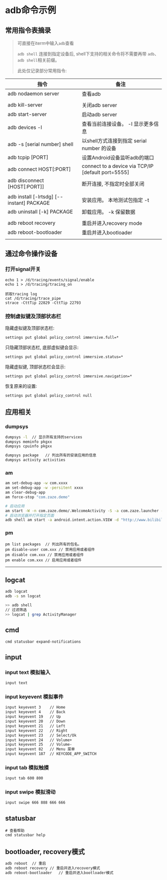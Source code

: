 # adb命令示例

## 常用指令表摘录

> 可直接在iterm中输入``adb``查看
>
> ``adb shell`` 连接到指定设备后, shell下支持的相关命令将不需要再带 ``adb``、``adb shell``相关前缀。
>
> 此处仅记录部分常用指令:

| 指令                                      | 备注                                               |
| ----------------------------------------- | -------------------------------------------------- |
| adb nodaemon server                       | 查看adb                                            |
|                                           |                                                    |
| adb kill-server                           | 关闭adb server                                     |
| adb start-server                          | 启动adb server                                     |
| adb devices -l                            | 查看当前连接设备。 -l 显示更多信息                 |
| adb -s [serial number] shell              | 以shell方式连接到指定 serial number 的设备         |
| adb tcpip [PORT]                          | 设置Android设备监听adb的端口                       |
| adb connect HOST[:PORT]                   | connect to a device via TCP/IP [default port=5555] |
| adb disconnect [HOST[:PORT]]              | 断开连接, 不指定时全部关闭                         |
|                                           |                                                    |
| adb install [-lrtsdg] [--instant] PACKAGE | 安装应用。 本地测试包指定 -t                       |
| adb uninstall [-k] PACKAGE                | 卸载应用。 -k 保留数据                             |
|                                           |                                                    |
| adb reboot recovery                       | 重启并进入recovery mode                            |
| adb reboot-bootloader                     | 重启并进入bootloader                               |
|                                           |                                                    |

## 通过命令操作设备

### 打开signal开关

```shell
echo 1 > /d/tracing/events/signal/enable
echo 1 > /d/tracing/tracing_on

抓取tracing log
cat /d/tracing/trace_pipe
strace -CttTip 22829 -CttTip 22793
```

### 控制虚拟键及顶部状态栏

隐藏虚拟键及顶部状态栏:

```
settings put global policy_control immersive.full=*
```

只隐藏顶部状态栏, 底部虚拟键会显示:

```
settings put global policy_control immersive.status=*
```

隐藏虚拟键, 顶部状态栏会显示:

```
settings put global policy_control immersive.navigation=*
```

恢复原来的设置:

```
settings put global policy_control null
```





## 应用相关

### dumpsys
```bash
dumpsys -l  // 显示所有支持的services
dumpsys meminfo pkgxx
dumpsys cpuinfo pkgxx

dumpsys package   // 列出所有的安装应用的信息
dumpsys activity activities
```

### am

```bash
am set-debug-app -w com.xxxx
am set-debug-app -w -persitent xxxx
am clear-debug-app
am force-stop "com.zaze.demo"

# 启动应用
am start -W -n com.zaze.demo/.WelcomeActivity -S -a com.zaze.launcher -c android.intent.category.DEFAULT -f 0x10200000
# 启动浏览器并打开指定页面
adb shell am start -a android.intent.action.VIEW -d "http://www.bilibili.com"
```

### pm

```
pm list packages  // 列出所有的包名。
pm disable-user com.xxx // 禁用应用或者组件
pm disable com.xxx // 禁用应用或者组件
pm enable com.xxx // 启用应用或者组件
```

---

## logcat 

```bash
adb logcat
adb -s sn logcat
```

```bash
>> adb shell
// 过滤筛选
>> logcat | grep ActivityManager 
```



## cmd

```bash
cmd statusbar expand-notifications
```



## input

### input text 模拟输入
```bash
input text
```

### input keyevent 模拟事件
```bash
input keyevent 3    // Home
input keyevent 4    // Back
input keyevent 19   // Up
input keyevent 20   // Down
input keyevent 21   // Left
input keyevent 22   // Right
input keyevent 23   // Select/Ok
input keyevent 24   // Volume+
input keyevent 25   // Volume-
input keyevent 82   // Menu 菜单
input keyevent 187 	// KEYCODE_APP_SWITCH
```

### input tab 模拟触摸
```bash
input tab 600 800
```

### input swipe 模拟滑动

```bash
input swipe 666 888 666 666
```



## statusbar



```
# 查看帮助
cmd statusbar help

```





## bootloader, recovery模式

```bash
adb reboot  // 重启
adb reboot recovery // 重启并进入recovery模式
adb reboot-bootloader   // 重启并进入bootloader模式
```



[1]: http://static.zybuluo.com/zaze/53kqp387aoy6xdxryh1yk2lx/image_1e07q1jt011rt165c3cs1ao91tsr9.png
[2]: http://static.zybuluo.com/zaze/k8cyxkqs5eq1eb7vk63zfodg/image_1e07q380o1gjlqe1t83o501218m.png